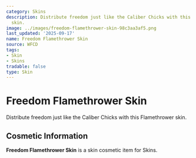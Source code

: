 ```yaml
---
category: Skins
description: Distribute freedom just like the Caliber Chicks with this Flamethrower
  skin.
image: ../images/freedom-flamethrower-skin-98c3aa3af5.png
last_updated: '2025-09-17'
name: Freedom Flamethrower Skin
source: WFCD
tags:
- Skin
- Skins
tradable: false
type: Skin
---
```


# Freedom Flamethrower Skin

Distribute freedom just like the Caliber Chicks with this Flamethrower skin.

## Cosmetic Information

**Freedom Flamethrower Skin** is a skin cosmetic item for Skins.

